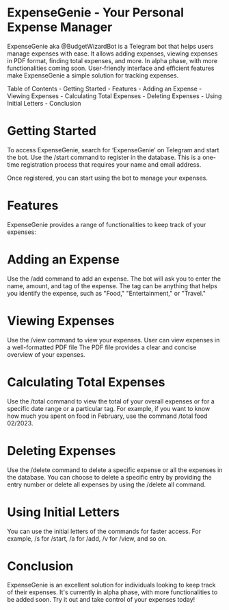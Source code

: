# ExpenseGenie - Your Personal Expense Manager
ExpenseGenie aka @BudgetWizardBot is a Telegram bot that helps users manage expenses with ease. It allows adding expenses, viewing expenses in PDF format, finding total expenses, and more. In alpha phase, with more functionalities coming soon. User-friendly interface and efficient features make ExpenseGenie a simple solution for tracking expenses.



Table of Contents
    - Getting Started
    - Features
    - Adding an Expense
    - Viewing Expenses
    - Calculating Total Expenses
    - Deleting Expenses
    - Using Initial Letters
    - Conclusion

# Getting Started
To access ExpenseGenie, search for ‘ExpenseGenie’ on Telegram and start the bot. Use the /start command to register in the database. This is a one-time registration process that requires your name and email address.

Once registered, you can start using the bot to manage your expenses.

# Features
ExpenseGenie provides a range of functionalities to keep track of your expenses:

# Adding an Expense
Use the /add command to add an expense. The bot will ask you to enter the name, amount, and tag of the expense. The tag can be anything that helps you identify the expense, such as "Food," "Entertainment," or "Travel."

# Viewing Expenses
Use the /view command to view your expenses. User can view expenses in a well-formatted PDF file
The PDF file provides a clear and concise overview of your expenses.

# Calculating Total Expenses
Use the /total command to view the total of your overall expenses or for a specific date range or a particular tag. For example, if you want to know how much you spent on food in February, use the command /total food 02/2023.

# Deleting Expenses
Use the /delete command to delete a specific expense or all the expenses in the database. You can choose to delete a specific entry by providing the entry number or delete all expenses by using the /delete all command.

# Using Initial Letters
You can use the initial letters of the commands for faster access. For example, /s for /start, /a for /add, /v for /view, and so on.

# Conclusion
ExpenseGenie is an excellent solution for individuals looking to keep track of their expenses. It's currently in alpha phase, with more functionalities to be added soon. Try it out and take control of your expenses today!